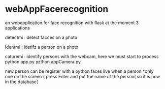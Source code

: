 # webAppFacerecognition
an webapplication for face recognition with flask
at the moment 3 applications

detectmi : detect facces on a photo

identmi : idetifz a person on a photo

caturemi : identify persons with the webcam, here we must start to process
            python app.py
            pzthon appCamera.py

new person can be register with a python 
faces live when a person *only one on the screen ( press Enter and put the name of the person( so it is now in the database(


            

